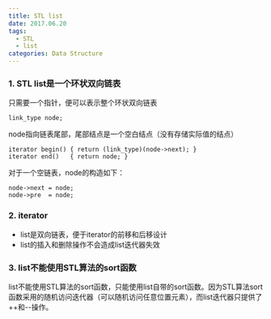 ```yaml
---
title: STL list
date: 2017.06.20
tags:
  - STL
  - list 
categories: Data Structure
---
```


### 1. STL list是一个环状双向链表
只需要一个指针，便可以表示整个环状双向链表
```
link_type node;
```
node指向链表尾部，尾部结点是一个空白结点（没有存储实际值的结点）
```
iterator begin() { return (link_type)(node->next); }
iterator end()   { return node; }
```
对于一个空链表，node的构造如下：
```
node->next = node;
node->pre  = node;
```

### 2. iterator
* list是双向链表，便于iterator的前移和后移设计
* list的插入和删除操作不会造成list迭代器失效

### 3. list不能使用STL算法的sort函数
list不能使用STL算法的sort函数，只能使用list自带的sort函数。因为STL算法sort函数采用的随机访问迭代器（可以随机访问任意位置元素），而list迭代器只提供了++和--操作。
